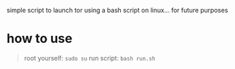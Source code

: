 simple script to launch tor using a bash script on linux... for future purposes
# how to use

> root yourself: `sudo su`
> run script: `bash run.sh`
